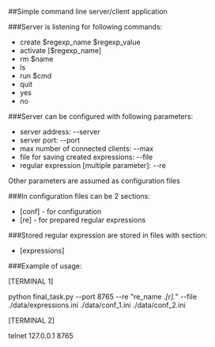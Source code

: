 ##Simple command line server/client application

###Server is listening for following commands:
* create $regexp_name $regexp_value
* activate [$regexp_name]
* rm $name
* ls
* run $cmd
* quit
* yes
* no

###Server can be configured with following parameters:
* server address:  --server
* server port: --port
* max number of connected clients: --max
* file for saving created expressions: --file
* regular expression [multiple parameter]: --re

Other parameters are assumed as configuration files

###In configuration files can be 2 sections:
* [conf] - for configuration
* [re] - for prepared regular expressions

###Stored regular expression are stored in files with section:
* [expressions]

###Example of usage:

[TERMINAL 1]

python final_task.py --port 8765 --re "re_name .*[r].*" --file ./data/expressions.ini ./data/conf_1.ini ./data/conf_2.ini


[TERMINAL 2]

telnet 127.0.0.1 8765
